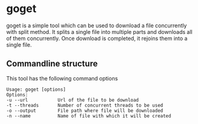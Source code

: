 # goget

goget is a simple tool which can be used to download a file concurrently with split method.
It splits a single file into multiple parts and downloads all of them concurrently. Once download
is completed, it rejoins them into a single file.

## Commandline structure
This tool has the following command options
```shell
Usage: goget [options]
Options:
-u --url           Url of the file to be download
-t --threads       Number of concurrent threads to be used
-o --output        File path where file will be downloaded
-n --name          Name of file with which it will be created
```